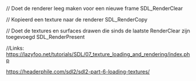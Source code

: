 // Doet de renderer leeg maken voor een nieuwe frame
SDL_RenderClear

// Kopieerd een texture naar de renderer
SDL_RenderCopy

// Doet de textures en surfaces drawen die sinds de laatste RenderClear zijn toegevoegd
SDL_RenderPresent




//Links:
https://lazyfoo.net/tutorials/SDL/07_texture_loading_and_rendering/index.php

https://headerphile.com/sdl2/sdl2-part-6-loading-textures/